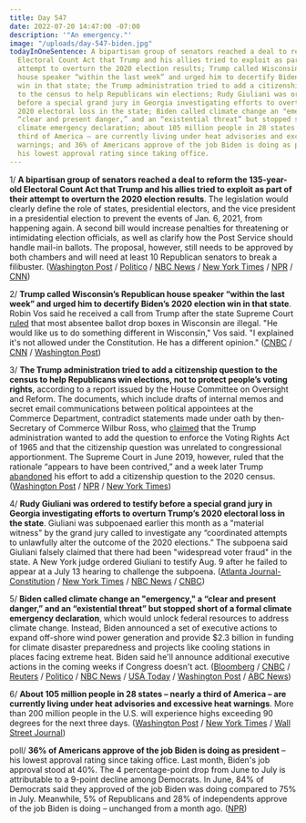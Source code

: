 ```yaml
---
title: Day 547
date: 2022-07-20 14:47:00 -07:00
description: '"An emergency."'
image: "/uploads/day-547-biden.jpg"
todayInOneSentence: A bipartisan group of senators reached a deal to reform the 135-year-old
  Electoral Count Act that Trump and his allies tried to exploit as part of their
  attempt to overturn the 2020 election results; Trump called Wisconsin’s Republican
  house speaker “within the last week” and urged him to decertify Biden’s 2020 election
  win in that state; the Trump administration tried to add a citizenship question
  to the census to help Republicans win elections; Rudy Giuliani was ordered to testify
  before a special grand jury in Georgia investigating efforts to overturn Trump’s
  2020 electoral loss in the state; Biden called climate change an "emergency," a
  “clear and present danger,” and an “existential threat” but stopped short of a formal
  climate emergency declaration; about 105 million people in 28 states – nearly a
  third of America – are currently living under heat advisories and excessive heat
  warnings; and 36% of Americans approve of the job Biden is doing as president –
  his lowest approval rating since taking office.
---
```


1/ **A bipartisan group of senators reached a deal to reform the 135-year-old Electoral Count Act that Trump and his allies tried to exploit as part of their attempt to overturn the 2020 election results**. The legislation would clearly define the role of states, presidential electors, and the vice president in a presidential election to prevent the events of Jan. 6, 2021, from happening again. A second bill would increase penalties for threatening or intimidating election officials, as well as clarify how the Post Service should handle mail-in ballots. The proposal, however, still needs to be approved by both chambers and will need at least 10 Republican senators to break a filibuster. ([Washington Post](https://www.washingtonpost.com/politics/2022/07/20/electoral-count-act-bill-senate/) / [Politico](https://www.politico.com/news/2022/07/20/bipartisan-senators-finalize-proposal-to-prevent-another-jan-6-00046906) / [NBC News](https://www.nbcnews.com/politics/congress/senators-announce-bipartisan-bills-stop-candidates-stealing-elections-rcna39124) / [New York Times](https://www.nytimes.com/2022/07/20/us/politics/electoral-count-act-senate.html) / [NPR](https://www.npr.org/2022/07/20/1105843501/electoral-count-act-changes-pence-january-6th) / [CNN](https://www.cnn.com/2022/07/20/politics/electoral-count-act-reform-january-6-response/))

2/ **Trump called Wisconsin’s Republican house speaker “within the last week” and urged him to decertify Biden’s 2020 election win in that state**. Robin Vos said he received a call from Trump after the state Supreme Court [ruled](https://whatthefuckjusthappenedtoday.com/2022/07/11/day-538/#4-the-wisconsin-supreme-court-ruled) that most absentee ballot drop boxes in Wisconsin are illegal. "He would like us to do something different in Wisconsin," Vos said. "I explained it's not allowed under the Constitution. He has a different opinion." ([CNBC](https://www.cnbc.com/2022/07/19/trump-asked-wisconsin-speaker-to-decertify-biden-2020-election-win.html) / [CNN](https://www.cnn.com/2022/07/20/politics/donald-trump-wisconsin-2020-presidential-election/index.html) / [Washington Post](https://www.washingtonpost.com/national-security/2022/07/20/trump-election-wisconsin-vos-overturn/))

3/ **The Trump administration tried to add a citizenship question to the census to help Republicans win elections, not to protect people’s voting rights**, according to a report issued by the House Committee on Oversight and Reform. The documents, which include drafts of internal memos and secret email communications between political appointees at the Commerce Department, contradict statements made under oath by then-Secretary of Commerce Wilbur Ross, who [claimed](https://whatthefuckjusthappenedtoday.com/2019/07/17/day-909/#1-the-house-voted-to-hold-attorney-g) that the Trump administration wanted to add the question to enforce the Voting Rights Act of 1965 and that the citizenship question was unrelated to congressional apportionment. The Supreme Court in June 2019, however, ruled that the rationale “appears to have been contrived,” and a week later Trump [abandoned](https://whatthefuckjusthappenedtoday.com/2019/07/11/day-903/#2-trump-will-abandon-his-effort-to-a) his effort to add a citizenship question to the 2020 census. ([Washington Post](https://www.washingtonpost.com/dc-md-va/2022/07/20/new-evidence-disputes-trump-administrations-citizenship-question-rationale/) / [NPR](https://www.npr.org/2022/07/20/1044944618/census-citzenship-question-history-oversight-committee) / [New York Times](https://www.nytimes.com/2022/07/20/us/census-citizenship-question-oversight.html))

4/ **Rudy Giuliani was ordered to testify before a special grand jury in Georgia investigating efforts to overturn Trump’s 2020 electoral loss in the state**. Giuliani was subpoenaed earlier this month as a "material witness" by the grand jury called to investigate any “coordinated attempts to unlawfully alter the outcome of the 2020 elections.” The subpoena said Giuliani falsely claimed that there had been "widespread voter fraud" in the state. A New York judge ordered Giuliani to testify Aug. 9 after he failed to appear at a July 13 hearing to challenge the subpoena. ([Atlanta Journal-Constitution](https://www.ajc.com/politics/judge-orders-giuliani-to-testify-before-fulton-grand-jury/YMQI3Q3F4REXZEVWCN5USA46GM/) / [New York Times](https://www.nytimes.com/2022/07/20/us/giuliani-testify-georgia-investigation.html?referringSource=articleShare) / [NBC News](https://www.nbcnews.com/politics/donald-trump/judge-orders-rudy-giuliani-testify-grand-jury-trump-election-probe-rcna39119) / [CNBC](https://www.cnbc.com/2022/07/20/rudy-giuliani-ordered-to-testify-at-georgia-grand-jury-in-trump-election-meddling-case.html))

5/ **Biden called climate change an "emergency," a “clear and present danger,” and an “existential threat” but stopped short of a formal climate emergency declaration**, which would unlock federal resources to address climate change. Instead, Biden announced a set of executive actions to expand off-shore wind power generation and provide $2.3 billion in funding for climate disaster preparedness and projects like cooling stations in places facing extreme heat. Biden said he'll announce additional executive actions in the coming weeks if Congress doesn't act. ([Bloomberg](https://www.bloomberg.com/news/articles/2022-07-20/biden-maps-path-around-manchin-on-climate-with-aid-on-wind-heat?srnd=premium&sref=MIBMEEoj) / [CNBC](https://www.cnbc.com/2022/07/20/biden-announces-new-climate-change-programs-no-emergency-declaration.html) / [Reuters](https://www.reuters.com/world/us/biden-announce-executive-actions-climate-2022-07-20/) / [Politico](https://www.politico.com/news/2022/07/20/biden-seeks-to-revive-climate-change-agenda-00046968) / [NBC News](https://www.nbcnews.com/politics/white-house/biden-announce-executive-action-climate-failed-effort-congress-rcna39029) / [USA Today](https://www.usatoday.com/story/news/politics/2022/07/20/biden-climate-executive-actions/10103660002/) / [Washington Post](https://www.washingtonpost.com/politics/2022/07/20/biden-issue-new-policy-climate-vowing-act-if-congress-doesnt/) / [ABC News](https://abcnews.go.com/Politics/biden-executive-actions-climate-change-fall-short-activists/story?id=87105954))

6/ **About 105 million people in 28 states – nearly a third of America – are currently living under heat advisories and excessive heat warnings**. More than 200 million people in the U.S. will experience highs exceeding 90 degrees for the next three days. ([Washington Post](https://www.washingtonpost.com/climate-environment/2022/07/20/heatwave-us-record-oklahoma-texas/) / [New York Times](https://www.nytimes.com/2022/07/20/us/heat-advisories-warnings-oklahoma-texas-arkansas.html) / [Wall Street Journal](https://www.wsj.com/articles/dangerous-heat-wave-to-hit-more-than-100-million-americans-11658321344?mod=hp_lead_pos7))

poll/ **36% of Americans approve of the job Biden is doing as president** – his lowest approval rating since taking office. Last month, Biden's job approval stood at 40%. The 4 percentage-point drop from June to July is attributable to a 9-point decline among Democrats. In June, 84% of Democrats said they approved of the job Biden was doing compared to 75% in July. Meanwhile, 5% of Republicans and 28% of independents approve of the job Biden is doing – unchanged from a month ago. ([NPR](https://www.npr.org/2022/07/20/1112297499/biden-approval-hits-another-new-low-as-more-democrats-sour-on-him-poll-finds))
